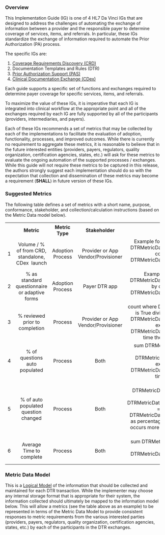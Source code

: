 <link rel="stylesheet" type="text/css" href="formatting.css" />

### Overview
This Implementation Guide (IG) is one of 4 HL7 Da Vinci IGs that are designed to address the challenges of automating the exchange of information between a provider and the responsible payer to determine coverage of services, items, and referrals. In particular, these IGs standardize the exchange of information required to automate the Prior Authorization (PA) process. 

The specific IGs are:
1.	[Coverage Requirements Discovery (CRD)](https://build.fhir.org/ig/HL7/davinci-crd/)
2.	Documentation Templates and Rules (DTR)
3.	[Prior Authorization Support (PAS)](http://build.fhir.org/ig/HL7/davinci-pas/)
4.	[Clinical Documentation Exchange (CDex)](http://build.fhir.org/ig/HL7/davinci-ecdx/)

Each guide supports a specific set of functions and exchanges required to determine payer coverage for specific services, items, and referrals.

To maximize the value of these IGs, it is imperative that each IG is integrated into clinical workflow at the appropriate point and all of the exchanges required by each IG are fully supported by all of the participants (providers, intermediaries, and payers). 

Each of these IGs recommends a set of metrics that may be collected by each of the implementations to facilitate the evaluation of adoption, functionality, processes, and improved outcomes. While there is currently no requirement to aggregate these metrics, it is reasonable to believe that in the future interested entities (providers, payers, regulators, quality organization, certification agencies, states, etc.) will ask for these metrics to evaluate the ongoing automation of the supported processes / exchanges. While this guide will not require these metrics to be captured in this release, the authors strongly suggest each implementation should do so with the expectation that collection and dissemination of these metrics may become a requirement (**SHALL**) in future version of these IGs.

### Suggested Metrics
The following table defines a set of metrics with a short name, purpose, conformance, stakeholder, and collection/calculation instructions (based on the Metric Data model below). 

<table style="text-align: center; vertical-align: middle;">
  <tr>
    <th></th>
    <th style="width: 140px; text-align: center; vertical-align: middle;">Metric</th>
    <th style="width: 125px; text-align: center; vertical-align: middle;">Metric Type</th>
    <th style="width: 140px; text-align: center; vertical-align: middle;">Stakeholder</th>  
    <th style="text-align: center; vertical-align: middle;">Calculation Example</th>  
  </tr>
  <tr>
    <td style="text-align: center; vertical-align: middle;">1</td>
    <td style="text-align: center; vertical-align: middle;">Volume / % of from CRD, standalone, CDex  launch</td>
    <td style="text-align: center; vertical-align: middle;">Adoption Process</td>
    <td style="text-align: center; vertical-align: middle;">Provider or App Vendor/Provisioner</td>   
    <td style="text-align: center; vertical-align: middle;">Example for CRD launch
for volume, count where 
DTRMetricData.launchMode = "crd" 
for %, divide by count of
DTRMetricData where DTRMetricData.action.httpResponse contains "200"
express as percentage
    </td>   
  </tr>
  <tr>
    <td style="text-align: center; vertical-align: middle;">2</td>
    <td style="text-align: center; vertical-align: middle;">% as standard questionnaire or adaptive forms</td>
    <td style="text-align: center; vertical-align: middle;">Adoption Process</td>
    <td style="text-align: center; vertical-align: middle;">Payer DTR app</td>   
    <td style="text-align: center; vertical-align: middle;">Example for adaptive forms
 count where 
DTRMetricData.questionnaire.adaptive is True
 divide by count of
DTRMetricData where DTRMetricData.action.httpResponse contains "200"
express as percentage
    </td>   
  </tr>
  <tr>
    <td style="text-align: center; vertical-align: middle;">3</td>
    <td style="text-align: center; vertical-align: middle;">% reviewed prior to completion</td>
    <td style="text-align: center; vertical-align: middle;">Process</td>
    <td style="text-align: center; vertical-align: middle;">Provider or App Vendor/Provisioner</td>   
    <td style="text-align: center; vertical-align: middle;"> count where 
DTRMetricData.questionnaire.reviewPrior is True
 divide by count of
DTRMetricData where DTRMetricData.action.httpResponse contains "200"
express as percentage
Note: if DTRMetricData.questionnaire occurs more than one time then count once for each occurance
    </td>   
  </tr>
  <tr>
    <td style="text-align: center; vertical-align: middle;">4</td>
    <td style="text-align: center; vertical-align: middle;">% of questions auto populated</td>
    <td style="text-align: center; vertical-align: middle;">Process</td>
    <td style="text-align: center; vertical-align: middle;">Both</td>   
    <td style="text-align: center; vertical-align: middle;">sum 
DTRMetricData.questionnaire.autopopulated
 divide by sum of
DTRMetricData.questionnaire.enabledQuestions
express as percentage
Note: if DTRMetricData.questionnaire occurs more than one time then sum each occurance
    </td>   
  </tr>
  <tr>
    <td style="text-align: center; vertical-align: middle;">5</td>
    <td style="text-align: center; vertical-align: middle;">% of auto populated question changed</td>
    <td style="text-align: center; vertical-align: middle;">Process</td>
    <td style="text-align: center; vertical-align: middle;">Both</td>   
    <td style="text-align: center; vertical-align: middle;">sum
DTRMetricData.questionnaire.roleinteraction.count where
DTRMetricData.questionnaire.roleinteraction.roleaction = "override"
 divide by sum of
DTRMetricData.questionnaire.autopopulated
express as percentage
Note: if DTRMetricData.questionnaire occurs more than one time then count once for each occurance
    </td>   
  </tr>
  <tr>
    <td style="text-align: center; vertical-align: middle;">6</td>
    <td style="text-align: center; vertical-align: middle;">Average Time to complete</td>
    <td style="text-align: center; vertical-align: middle;">Process</td>
    <td style="text-align: center; vertical-align: middle;">Both</td>   
    <td style="text-align: center; vertical-align: middle;">sum
DTRMetricData.elapsedTime
divide by count of
DTRMetricData where DTRMetricData.action.httpResponse contains "200"
express as percentage
    </td>   
  </tr>
</table>

### Metric Data Model
This is a [Logical Model](StructureDefinition-DTRMetricData.html) of the information that should be collected and maintained for each DTR transaction.  While the implementer may choose any internal storage format that is appropriate for their system, the information collected should ultimately be mapped to the information model below.  This will allow a metrics (see the table above as an example) to be represented in terms of the Metric Data Model to provide consistent responses to metric requirements from the various interested parties (providers, payers, regulators, quality organization, certification agencies, states, etc.) by each of the participants in the DTR exchanges.
<br>